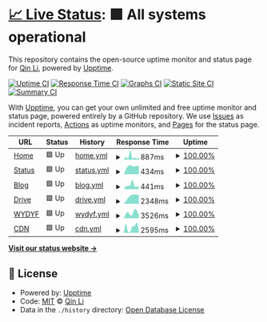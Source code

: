 # [📈 Live Status](https://status.liblaf.top): <!--live status--> **🟩 All systems operational**

This repository contains the open-source uptime monitor and status page for [Qin Li](https://liblaf.top), powered by [Upptime](https://github.com/upptime/upptime).

[![Uptime CI](https://github.com/liblaf/upptime/workflows/Uptime%20CI/badge.svg)](https://github.com/liblaf/upptime/actions?query=workflow%3A%22Uptime+CI%22)
[![Response Time CI](https://github.com/liblaf/upptime/workflows/Response%20Time%20CI/badge.svg)](https://github.com/liblaf/upptime/actions?query=workflow%3A%22Response+Time+CI%22)
[![Graphs CI](https://github.com/liblaf/upptime/workflows/Graphs%20CI/badge.svg)](https://github.com/liblaf/upptime/actions?query=workflow%3A%22Graphs+CI%22)
[![Static Site CI](https://github.com/liblaf/upptime/workflows/Static%20Site%20CI/badge.svg)](https://github.com/liblaf/upptime/actions?query=workflow%3A%22Static+Site+CI%22)
[![Summary CI](https://github.com/liblaf/upptime/workflows/Summary%20CI/badge.svg)](https://github.com/liblaf/upptime/actions?query=workflow%3A%22Summary+CI%22)

With [Upptime](https://upptime.js.org), you can get your own unlimited and free uptime monitor and status page, powered entirely by a GitHub repository. We use [Issues](https://github.com/liblaf/upptime/issues) as incident reports, [Actions](https://github.com/liblaf/upptime/actions) as uptime monitors, and [Pages](https://status.liblaf.top) for the status page.

<!--start: status pages-->
<!-- This summary is generated by Upptime (https://github.com/upptime/upptime) -->
<!-- Do not edit this manually, your changes will be overwritten -->
<!-- prettier-ignore -->
| URL | Status | History | Response Time | Uptime |
| --- | ------ | ------- | ------------- | ------ |
| <img alt="" src="https://favicons.githubusercontent.com/liblaf.top" height="13"> [Home](https://liblaf.top) | 🟩 Up | [home.yml](https://github.com/liblaf/upptime/commits/HEAD/history/home.yml) | <details><summary><img alt="Response time graph" src="./graphs/home/response-time-week.png" height="20"> 887ms</summary><br><a href="https://status.liblaf.top/history/home"><img alt="Response time 887" src="https://img.shields.io/endpoint?url=https%3A%2F%2Fraw.githubusercontent.com%2Fliblaf%2Fupptime%2FHEAD%2Fapi%2Fhome%2Fresponse-time.json"></a><br><a href="https://status.liblaf.top/history/home"><img alt="24-hour response time 887" src="https://img.shields.io/endpoint?url=https%3A%2F%2Fraw.githubusercontent.com%2Fliblaf%2Fupptime%2FHEAD%2Fapi%2Fhome%2Fresponse-time-day.json"></a><br><a href="https://status.liblaf.top/history/home"><img alt="7-day response time 887" src="https://img.shields.io/endpoint?url=https%3A%2F%2Fraw.githubusercontent.com%2Fliblaf%2Fupptime%2FHEAD%2Fapi%2Fhome%2Fresponse-time-week.json"></a><br><a href="https://status.liblaf.top/history/home"><img alt="30-day response time 887" src="https://img.shields.io/endpoint?url=https%3A%2F%2Fraw.githubusercontent.com%2Fliblaf%2Fupptime%2FHEAD%2Fapi%2Fhome%2Fresponse-time-month.json"></a><br><a href="https://status.liblaf.top/history/home"><img alt="1-year response time 887" src="https://img.shields.io/endpoint?url=https%3A%2F%2Fraw.githubusercontent.com%2Fliblaf%2Fupptime%2FHEAD%2Fapi%2Fhome%2Fresponse-time-year.json"></a></details> | <details><summary><a href="https://status.liblaf.top/history/home">100.00%</a></summary><a href="https://status.liblaf.top/history/home"><img alt="All-time uptime 100.00%" src="https://img.shields.io/endpoint?url=https%3A%2F%2Fraw.githubusercontent.com%2Fliblaf%2Fupptime%2FHEAD%2Fapi%2Fhome%2Fuptime.json"></a><br><a href="https://status.liblaf.top/history/home"><img alt="24-hour uptime 100.00%" src="https://img.shields.io/endpoint?url=https%3A%2F%2Fraw.githubusercontent.com%2Fliblaf%2Fupptime%2FHEAD%2Fapi%2Fhome%2Fuptime-day.json"></a><br><a href="https://status.liblaf.top/history/home"><img alt="7-day uptime 100.00%" src="https://img.shields.io/endpoint?url=https%3A%2F%2Fraw.githubusercontent.com%2Fliblaf%2Fupptime%2FHEAD%2Fapi%2Fhome%2Fuptime-week.json"></a><br><a href="https://status.liblaf.top/history/home"><img alt="30-day uptime 100.00%" src="https://img.shields.io/endpoint?url=https%3A%2F%2Fraw.githubusercontent.com%2Fliblaf%2Fupptime%2FHEAD%2Fapi%2Fhome%2Fuptime-month.json"></a><br><a href="https://status.liblaf.top/history/home"><img alt="1-year uptime 100.00%" src="https://img.shields.io/endpoint?url=https%3A%2F%2Fraw.githubusercontent.com%2Fliblaf%2Fupptime%2FHEAD%2Fapi%2Fhome%2Fuptime-year.json"></a></details>
| <img alt="" src="https://favicons.githubusercontent.com/status.liblaf.top" height="13"> [Status](https://status.liblaf.top) | 🟩 Up | [status.yml](https://github.com/liblaf/upptime/commits/HEAD/history/status.yml) | <details><summary><img alt="Response time graph" src="./graphs/status/response-time-week.png" height="20"> 434ms</summary><br><a href="https://status.liblaf.top/history/status"><img alt="Response time 434" src="https://img.shields.io/endpoint?url=https%3A%2F%2Fraw.githubusercontent.com%2Fliblaf%2Fupptime%2FHEAD%2Fapi%2Fstatus%2Fresponse-time.json"></a><br><a href="https://status.liblaf.top/history/status"><img alt="24-hour response time 434" src="https://img.shields.io/endpoint?url=https%3A%2F%2Fraw.githubusercontent.com%2Fliblaf%2Fupptime%2FHEAD%2Fapi%2Fstatus%2Fresponse-time-day.json"></a><br><a href="https://status.liblaf.top/history/status"><img alt="7-day response time 434" src="https://img.shields.io/endpoint?url=https%3A%2F%2Fraw.githubusercontent.com%2Fliblaf%2Fupptime%2FHEAD%2Fapi%2Fstatus%2Fresponse-time-week.json"></a><br><a href="https://status.liblaf.top/history/status"><img alt="30-day response time 434" src="https://img.shields.io/endpoint?url=https%3A%2F%2Fraw.githubusercontent.com%2Fliblaf%2Fupptime%2FHEAD%2Fapi%2Fstatus%2Fresponse-time-month.json"></a><br><a href="https://status.liblaf.top/history/status"><img alt="1-year response time 434" src="https://img.shields.io/endpoint?url=https%3A%2F%2Fraw.githubusercontent.com%2Fliblaf%2Fupptime%2FHEAD%2Fapi%2Fstatus%2Fresponse-time-year.json"></a></details> | <details><summary><a href="https://status.liblaf.top/history/status">100.00%</a></summary><a href="https://status.liblaf.top/history/status"><img alt="All-time uptime 100.00%" src="https://img.shields.io/endpoint?url=https%3A%2F%2Fraw.githubusercontent.com%2Fliblaf%2Fupptime%2FHEAD%2Fapi%2Fstatus%2Fuptime.json"></a><br><a href="https://status.liblaf.top/history/status"><img alt="24-hour uptime 100.00%" src="https://img.shields.io/endpoint?url=https%3A%2F%2Fraw.githubusercontent.com%2Fliblaf%2Fupptime%2FHEAD%2Fapi%2Fstatus%2Fuptime-day.json"></a><br><a href="https://status.liblaf.top/history/status"><img alt="7-day uptime 100.00%" src="https://img.shields.io/endpoint?url=https%3A%2F%2Fraw.githubusercontent.com%2Fliblaf%2Fupptime%2FHEAD%2Fapi%2Fstatus%2Fuptime-week.json"></a><br><a href="https://status.liblaf.top/history/status"><img alt="30-day uptime 100.00%" src="https://img.shields.io/endpoint?url=https%3A%2F%2Fraw.githubusercontent.com%2Fliblaf%2Fupptime%2FHEAD%2Fapi%2Fstatus%2Fuptime-month.json"></a><br><a href="https://status.liblaf.top/history/status"><img alt="1-year uptime 100.00%" src="https://img.shields.io/endpoint?url=https%3A%2F%2Fraw.githubusercontent.com%2Fliblaf%2Fupptime%2FHEAD%2Fapi%2Fstatus%2Fuptime-year.json"></a></details>
| <img alt="" src="https://favicons.githubusercontent.com/blog.liblaf.top" height="13"> [Blog](https://blog.liblaf.top) | 🟩 Up | [blog.yml](https://github.com/liblaf/upptime/commits/HEAD/history/blog.yml) | <details><summary><img alt="Response time graph" src="./graphs/blog/response-time-week.png" height="20"> 441ms</summary><br><a href="https://status.liblaf.top/history/blog"><img alt="Response time 441" src="https://img.shields.io/endpoint?url=https%3A%2F%2Fraw.githubusercontent.com%2Fliblaf%2Fupptime%2FHEAD%2Fapi%2Fblog%2Fresponse-time.json"></a><br><a href="https://status.liblaf.top/history/blog"><img alt="24-hour response time 441" src="https://img.shields.io/endpoint?url=https%3A%2F%2Fraw.githubusercontent.com%2Fliblaf%2Fupptime%2FHEAD%2Fapi%2Fblog%2Fresponse-time-day.json"></a><br><a href="https://status.liblaf.top/history/blog"><img alt="7-day response time 441" src="https://img.shields.io/endpoint?url=https%3A%2F%2Fraw.githubusercontent.com%2Fliblaf%2Fupptime%2FHEAD%2Fapi%2Fblog%2Fresponse-time-week.json"></a><br><a href="https://status.liblaf.top/history/blog"><img alt="30-day response time 441" src="https://img.shields.io/endpoint?url=https%3A%2F%2Fraw.githubusercontent.com%2Fliblaf%2Fupptime%2FHEAD%2Fapi%2Fblog%2Fresponse-time-month.json"></a><br><a href="https://status.liblaf.top/history/blog"><img alt="1-year response time 441" src="https://img.shields.io/endpoint?url=https%3A%2F%2Fraw.githubusercontent.com%2Fliblaf%2Fupptime%2FHEAD%2Fapi%2Fblog%2Fresponse-time-year.json"></a></details> | <details><summary><a href="https://status.liblaf.top/history/blog">100.00%</a></summary><a href="https://status.liblaf.top/history/blog"><img alt="All-time uptime 100.00%" src="https://img.shields.io/endpoint?url=https%3A%2F%2Fraw.githubusercontent.com%2Fliblaf%2Fupptime%2FHEAD%2Fapi%2Fblog%2Fuptime.json"></a><br><a href="https://status.liblaf.top/history/blog"><img alt="24-hour uptime 100.00%" src="https://img.shields.io/endpoint?url=https%3A%2F%2Fraw.githubusercontent.com%2Fliblaf%2Fupptime%2FHEAD%2Fapi%2Fblog%2Fuptime-day.json"></a><br><a href="https://status.liblaf.top/history/blog"><img alt="7-day uptime 100.00%" src="https://img.shields.io/endpoint?url=https%3A%2F%2Fraw.githubusercontent.com%2Fliblaf%2Fupptime%2FHEAD%2Fapi%2Fblog%2Fuptime-week.json"></a><br><a href="https://status.liblaf.top/history/blog"><img alt="30-day uptime 100.00%" src="https://img.shields.io/endpoint?url=https%3A%2F%2Fraw.githubusercontent.com%2Fliblaf%2Fupptime%2FHEAD%2Fapi%2Fblog%2Fuptime-month.json"></a><br><a href="https://status.liblaf.top/history/blog"><img alt="1-year uptime 100.00%" src="https://img.shields.io/endpoint?url=https%3A%2F%2Fraw.githubusercontent.com%2Fliblaf%2Fupptime%2FHEAD%2Fapi%2Fblog%2Fuptime-year.json"></a></details>
| <img alt="" src="https://favicons.githubusercontent.com/drive.liblaf.top" height="13"> [Drive](https://drive.liblaf.top) | 🟩 Up | [drive.yml](https://github.com/liblaf/upptime/commits/HEAD/history/drive.yml) | <details><summary><img alt="Response time graph" src="./graphs/drive/response-time-week.png" height="20"> 2348ms</summary><br><a href="https://status.liblaf.top/history/drive"><img alt="Response time 2348" src="https://img.shields.io/endpoint?url=https%3A%2F%2Fraw.githubusercontent.com%2Fliblaf%2Fupptime%2FHEAD%2Fapi%2Fdrive%2Fresponse-time.json"></a><br><a href="https://status.liblaf.top/history/drive"><img alt="24-hour response time 2348" src="https://img.shields.io/endpoint?url=https%3A%2F%2Fraw.githubusercontent.com%2Fliblaf%2Fupptime%2FHEAD%2Fapi%2Fdrive%2Fresponse-time-day.json"></a><br><a href="https://status.liblaf.top/history/drive"><img alt="7-day response time 2348" src="https://img.shields.io/endpoint?url=https%3A%2F%2Fraw.githubusercontent.com%2Fliblaf%2Fupptime%2FHEAD%2Fapi%2Fdrive%2Fresponse-time-week.json"></a><br><a href="https://status.liblaf.top/history/drive"><img alt="30-day response time 2348" src="https://img.shields.io/endpoint?url=https%3A%2F%2Fraw.githubusercontent.com%2Fliblaf%2Fupptime%2FHEAD%2Fapi%2Fdrive%2Fresponse-time-month.json"></a><br><a href="https://status.liblaf.top/history/drive"><img alt="1-year response time 2348" src="https://img.shields.io/endpoint?url=https%3A%2F%2Fraw.githubusercontent.com%2Fliblaf%2Fupptime%2FHEAD%2Fapi%2Fdrive%2Fresponse-time-year.json"></a></details> | <details><summary><a href="https://status.liblaf.top/history/drive">100.00%</a></summary><a href="https://status.liblaf.top/history/drive"><img alt="All-time uptime 100.00%" src="https://img.shields.io/endpoint?url=https%3A%2F%2Fraw.githubusercontent.com%2Fliblaf%2Fupptime%2FHEAD%2Fapi%2Fdrive%2Fuptime.json"></a><br><a href="https://status.liblaf.top/history/drive"><img alt="24-hour uptime 100.00%" src="https://img.shields.io/endpoint?url=https%3A%2F%2Fraw.githubusercontent.com%2Fliblaf%2Fupptime%2FHEAD%2Fapi%2Fdrive%2Fuptime-day.json"></a><br><a href="https://status.liblaf.top/history/drive"><img alt="7-day uptime 100.00%" src="https://img.shields.io/endpoint?url=https%3A%2F%2Fraw.githubusercontent.com%2Fliblaf%2Fupptime%2FHEAD%2Fapi%2Fdrive%2Fuptime-week.json"></a><br><a href="https://status.liblaf.top/history/drive"><img alt="30-day uptime 100.00%" src="https://img.shields.io/endpoint?url=https%3A%2F%2Fraw.githubusercontent.com%2Fliblaf%2Fupptime%2FHEAD%2Fapi%2Fdrive%2Fuptime-month.json"></a><br><a href="https://status.liblaf.top/history/drive"><img alt="1-year uptime 100.00%" src="https://img.shields.io/endpoint?url=https%3A%2F%2Fraw.githubusercontent.com%2Fliblaf%2Fupptime%2FHEAD%2Fapi%2Fdrive%2Fuptime-year.json"></a></details>
| <img alt="" src="https://favicons.githubusercontent.com/wydyf.liblaf.top" height="13"> [WYDYF](https://wydyf.liblaf.top) | 🟩 Up | [wydyf.yml](https://github.com/liblaf/upptime/commits/HEAD/history/wydyf.yml) | <details><summary><img alt="Response time graph" src="./graphs/wydyf/response-time-week.png" height="20"> 3526ms</summary><br><a href="https://status.liblaf.top/history/wydyf"><img alt="Response time 3526" src="https://img.shields.io/endpoint?url=https%3A%2F%2Fraw.githubusercontent.com%2Fliblaf%2Fupptime%2FHEAD%2Fapi%2Fwydyf%2Fresponse-time.json"></a><br><a href="https://status.liblaf.top/history/wydyf"><img alt="24-hour response time 3526" src="https://img.shields.io/endpoint?url=https%3A%2F%2Fraw.githubusercontent.com%2Fliblaf%2Fupptime%2FHEAD%2Fapi%2Fwydyf%2Fresponse-time-day.json"></a><br><a href="https://status.liblaf.top/history/wydyf"><img alt="7-day response time 3526" src="https://img.shields.io/endpoint?url=https%3A%2F%2Fraw.githubusercontent.com%2Fliblaf%2Fupptime%2FHEAD%2Fapi%2Fwydyf%2Fresponse-time-week.json"></a><br><a href="https://status.liblaf.top/history/wydyf"><img alt="30-day response time 3526" src="https://img.shields.io/endpoint?url=https%3A%2F%2Fraw.githubusercontent.com%2Fliblaf%2Fupptime%2FHEAD%2Fapi%2Fwydyf%2Fresponse-time-month.json"></a><br><a href="https://status.liblaf.top/history/wydyf"><img alt="1-year response time 3526" src="https://img.shields.io/endpoint?url=https%3A%2F%2Fraw.githubusercontent.com%2Fliblaf%2Fupptime%2FHEAD%2Fapi%2Fwydyf%2Fresponse-time-year.json"></a></details> | <details><summary><a href="https://status.liblaf.top/history/wydyf">100.00%</a></summary><a href="https://status.liblaf.top/history/wydyf"><img alt="All-time uptime 100.00%" src="https://img.shields.io/endpoint?url=https%3A%2F%2Fraw.githubusercontent.com%2Fliblaf%2Fupptime%2FHEAD%2Fapi%2Fwydyf%2Fuptime.json"></a><br><a href="https://status.liblaf.top/history/wydyf"><img alt="24-hour uptime 100.00%" src="https://img.shields.io/endpoint?url=https%3A%2F%2Fraw.githubusercontent.com%2Fliblaf%2Fupptime%2FHEAD%2Fapi%2Fwydyf%2Fuptime-day.json"></a><br><a href="https://status.liblaf.top/history/wydyf"><img alt="7-day uptime 100.00%" src="https://img.shields.io/endpoint?url=https%3A%2F%2Fraw.githubusercontent.com%2Fliblaf%2Fupptime%2FHEAD%2Fapi%2Fwydyf%2Fuptime-week.json"></a><br><a href="https://status.liblaf.top/history/wydyf"><img alt="30-day uptime 100.00%" src="https://img.shields.io/endpoint?url=https%3A%2F%2Fraw.githubusercontent.com%2Fliblaf%2Fupptime%2FHEAD%2Fapi%2Fwydyf%2Fuptime-month.json"></a><br><a href="https://status.liblaf.top/history/wydyf"><img alt="1-year uptime 100.00%" src="https://img.shields.io/endpoint?url=https%3A%2F%2Fraw.githubusercontent.com%2Fliblaf%2Fupptime%2FHEAD%2Fapi%2Fwydyf%2Fuptime-year.json"></a></details>
| <img alt="" src="https://favicons.githubusercontent.com/cdn.liblaf.top" height="13"> [CDN](https://cdn.liblaf.top) | 🟩 Up | [cdn.yml](https://github.com/liblaf/upptime/commits/HEAD/history/cdn.yml) | <details><summary><img alt="Response time graph" src="./graphs/cdn/response-time-week.png" height="20"> 2595ms</summary><br><a href="https://status.liblaf.top/history/cdn"><img alt="Response time 2595" src="https://img.shields.io/endpoint?url=https%3A%2F%2Fraw.githubusercontent.com%2Fliblaf%2Fupptime%2FHEAD%2Fapi%2Fcdn%2Fresponse-time.json"></a><br><a href="https://status.liblaf.top/history/cdn"><img alt="24-hour response time 2595" src="https://img.shields.io/endpoint?url=https%3A%2F%2Fraw.githubusercontent.com%2Fliblaf%2Fupptime%2FHEAD%2Fapi%2Fcdn%2Fresponse-time-day.json"></a><br><a href="https://status.liblaf.top/history/cdn"><img alt="7-day response time 2595" src="https://img.shields.io/endpoint?url=https%3A%2F%2Fraw.githubusercontent.com%2Fliblaf%2Fupptime%2FHEAD%2Fapi%2Fcdn%2Fresponse-time-week.json"></a><br><a href="https://status.liblaf.top/history/cdn"><img alt="30-day response time 2595" src="https://img.shields.io/endpoint?url=https%3A%2F%2Fraw.githubusercontent.com%2Fliblaf%2Fupptime%2FHEAD%2Fapi%2Fcdn%2Fresponse-time-month.json"></a><br><a href="https://status.liblaf.top/history/cdn"><img alt="1-year response time 2595" src="https://img.shields.io/endpoint?url=https%3A%2F%2Fraw.githubusercontent.com%2Fliblaf%2Fupptime%2FHEAD%2Fapi%2Fcdn%2Fresponse-time-year.json"></a></details> | <details><summary><a href="https://status.liblaf.top/history/cdn">100.00%</a></summary><a href="https://status.liblaf.top/history/cdn"><img alt="All-time uptime 100.00%" src="https://img.shields.io/endpoint?url=https%3A%2F%2Fraw.githubusercontent.com%2Fliblaf%2Fupptime%2FHEAD%2Fapi%2Fcdn%2Fuptime.json"></a><br><a href="https://status.liblaf.top/history/cdn"><img alt="24-hour uptime 100.00%" src="https://img.shields.io/endpoint?url=https%3A%2F%2Fraw.githubusercontent.com%2Fliblaf%2Fupptime%2FHEAD%2Fapi%2Fcdn%2Fuptime-day.json"></a><br><a href="https://status.liblaf.top/history/cdn"><img alt="7-day uptime 100.00%" src="https://img.shields.io/endpoint?url=https%3A%2F%2Fraw.githubusercontent.com%2Fliblaf%2Fupptime%2FHEAD%2Fapi%2Fcdn%2Fuptime-week.json"></a><br><a href="https://status.liblaf.top/history/cdn"><img alt="30-day uptime 100.00%" src="https://img.shields.io/endpoint?url=https%3A%2F%2Fraw.githubusercontent.com%2Fliblaf%2Fupptime%2FHEAD%2Fapi%2Fcdn%2Fuptime-month.json"></a><br><a href="https://status.liblaf.top/history/cdn"><img alt="1-year uptime 100.00%" src="https://img.shields.io/endpoint?url=https%3A%2F%2Fraw.githubusercontent.com%2Fliblaf%2Fupptime%2FHEAD%2Fapi%2Fcdn%2Fuptime-year.json"></a></details>

<!--end: status pages-->

[**Visit our status website →**](https://status.liblaf.top)

## 📄 License

- Powered by: [Upptime](https://github.com/upptime/upptime)
- Code: [MIT](./LICENSE) © [Qin Li](https://liblaf.top)
- Data in the `./history` directory: [Open Database License](https://opendatacommons.org/licenses/odbl/1-0/)
